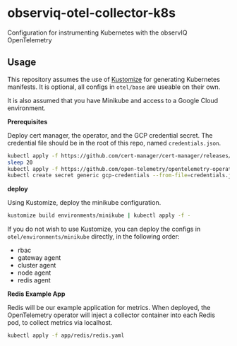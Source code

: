 # observiq-otel-collector-k8s

Configuration for instrumenting Kubernetes with the observIQ OpenTelemetry 

## Usage

This repository assumes the use of [Kustomize](https://kustomize.io/) for generating Kubernetes manifests.
It is optional, all configs in `otel/base` are useable on their own.

It is also assumed that you have Minikube and access to a Google Cloud environment.

**Prerequisites**

Deploy cert manager, the operator, and the GCP credential secret. The credential file should be in the root of
this repo, named `credentials.json`.

```bash
kubectl apply -f https://github.com/cert-manager/cert-manager/releases/download/v1.8.0/cert-manager.yaml 
sleep 20
kubectl apply -f https://github.com/open-telemetry/opentelemetry-operator/releases/latest/download/opentelemetry-operator.yaml
kubectl create secret generic gcp-credentials --from-file=credentials.json -n default
```

**deploy**

Using Kustomize, deploy the minikube configuration.

```bash
kustomize build environments/minikube | kubectl apply -f -
```

If you do not wish to use Kustomize, you can deploy the configs in `otel/environments/minikube` directly, in the following order:
- rbac
- gateway agent
- cluster agent
- node agent
- redis agent

**Redis Example App**

Redis will be our example application for metrics. When deployed, the OpenTelemetry operator will
inject a collector container into each Redis pod, to collect metrics via localhost.

```bash
kubectl apply -f app/redis/redis.yaml
```
